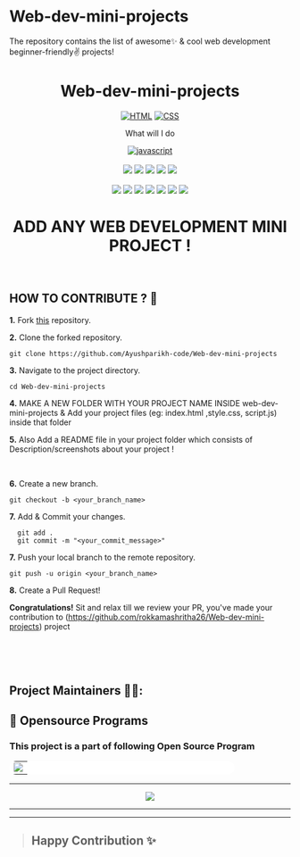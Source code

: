 # Web-dev-mini-projects
The repository contains the list of awesome✨ &amp; cool web development beginner-friendly✌️ projects!
<h1 align="center">Web-dev-mini-projects</h1> 

<div align="center">
<a href="https://github.com/topics/html"><img alt="HTML" src="https://img.shields.io/badge/HTML%20-%23E34F26.svg?&style=for-the-badge"/></a>
<a href="https://github.com/topics/css"><img alt="CSS" src="https://img.shields.io/badge/CSS%20-%23E34F26.svg?&style=for-the-badge"/></a>
  <p>What will I do </p>
<a href="https://github.com/topics/javascript"><img alt="javascript" src="https://img.shields.io/badge/Javascript%20-%23E34F26.svg?&style=for-the-badge&logo=javascript&logoColor=white"/></a>
<br>
<br>
<a href="https://github.com/rokkamashritha26/Web-dev-mini-projects"><img src="https://badges.frapsoft.com/os/v1/open-source.svg?v=103"></a>
<a href="https://github.com/rokkamashritha26/Web-dev-mini-projects"><img src="https://img.shields.io/badge/Built%20by-developers%20%3C%2F%3E-0059b3"></a>
<a href="https://github.com/rokkamashritha26/Web-dev-mini-projects"><img src="https://img.shields.io/static/v1.svg?label=Contributions&message=Welcome&color=yellow"></a>
<a href="https://github.com/rokkamashritha26"><img src="https://img.shields.io/badge/Maintained%3F-yes-brightgreen.svg?v=103"></a>
<a href="https://github.com/rokkamashritha26/Web-dev-mini-projects/blob/main/LICENSE"><img src="https://img.shields.io/badge/license-MIT-blue.svg?v=103"></a>
<br>
<br>
<a href="https://github.com/rokkamashritha26/Web-dev-mini-projects/graphs/contributors"><img src="https://img.shields.io/github/contributors/rokkamashritha26/Web-dev-mini-projects?color=brightgreen"></a>
<a href="https://github.com/rokkamashritha26/Web-dev-mini-projects/stargazers"><img src="https://img.shields.io/github/stars/rokkamashritha26/Web-dev-mini-projects?color=0059b3"></a>
<a href="https://github.com/rokkamashritha26/Web-dev-mini-projects/network/members"><img src="https://img.shields.io/github/forks/rokkamashritha26/Web-dev-mini-projects?color=yellow"></a>
<a href="https://github.com/rokkamashritha26/Web-dev-mini-projects/issues"><img src="https://img.shields.io/github/issues/rokkamashritha26/Web-dev-mini-projects?color=0059b3"></a>
<a href="https://github.com/rokkamashritha26/Web-dev-mini-projects/issues?q=is%3Aissue+is%3Aclosed"><img src="https://img.shields.io/github/issues-closed-raw/rokkamashritha26/Web-dev-mini-projects?color=yellow"></a>
<a href="https://github.com/rokkamashritha26/Web-dev-mini-projects/pulls"><img src="https://img.shields.io/github/issues-pr/rokkamashritha26/Web-dev-mini-projects?color=brightgreen"></a>
<a href="https://github.com/Ayushparikh-code/Web-dev-mini-projects/pulls?q=is%3Apr+is%3Aclosed"><img src="https://img.shields.io/github/issues-pr-closed-raw/Ayushparikh-code/Web-dev-mini-projects?color=0059b3"></a> 

</div>
<div align="center">
  
# ADD ANY WEB DEVELOPMENT MINI PROJECT !

</div>
<br>

## HOW TO CONTRIBUTE ? 👷 

**1.** Fork [this](https://github.com/rokkamashritha26/Web-dev-mini-projects) repository.

**2.** Clone the forked repository.

```terminal
git clone https://github.com/Ayushparikh-code/Web-dev-mini-projects 
```

**3.** Navigate to the project directory.

```terminal
cd Web-dev-mini-projects
```

**4.**  MAKE A NEW FOLDER WITH YOUR PROJECT NAME INSIDE web-dev-mini-projects & Add your project files (eg: index.html ,style.css, script.js) inside that folder
<br>

**5.**  Also Add a README file in your project folder which consists of Description/screenshots about your project !
          
 
<br>

**6.** Create a new branch.

```terminal
git checkout -b <your_branch_name>
```

**7.** Add & Commit your changes.

```terminal
  git add .
  git commit -m "<your_commit_message>"
```

**7.** Push your local branch to the remote repository.

```terminal
git push -u origin <your_branch_name>
```

**8.** Create a Pull Request!

**Congratulations!** Sit and relax till we review your PR, you've made your contribution to (https://github.com/rokkamashritha26/Web-dev-mini-projects) project

<br>

 


 <br>
 <br>
 
## Project Maintainers 👷👷:

 

## 📌 Opensource Programs


### This project is a part of following Open Source Program

<table style="width:80%;background-color:white;border-radius:30px;">
    <tr>
  <td>
<center>
  <a href="https://letsgrowmore.in/projects/"><img src="https://letsgrowmore.in/wp-content/uploads/2021/05/cropped-growmore-removebg-preview.png"></img></a>
  </center>
  </td>
  </tr>
</table>
    <hr>


<p align="center">
<a href="https://github.com/rokkamashritha26/Web-dev-mini-projects" title="Web-dev-mini-projects">
<img src="https://img.shields.io/badge/GitHub-100000?style=for-the-badge&logo=github&logoColor=white">
    
</a>
</p>

<hr>
<hr>


>## Happy Contribution ✨

   
   
